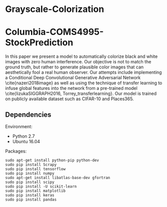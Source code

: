 # Grayscale-Colorization
# Columbia-COMS4995-StockPrediction
In this paper we present a model to automatically colorize black and white images with zero human interference. Our objective is not to match the ground truth, but rather to generate plausible color images that can aesthetically fool a real human observer. Our attempts include implementing a Conditional Deep Convolutional Generative Adversarial Network \cite{nazeri2018image} as well as using the technique of transfer learning to infuse global features into the network from a pre-trained model \cite{IizukaSIGGRAPH2016, Torrey_transferlearning}. Our model is trained on publicly available dataset such as CIFAR-10 and Places365.


## Dependencies
Environment:
- Python 2.7
- Ubuntu 16.04

Packages:
```
sudo apt-get install python-pip python-dev
sudo pip install Scrapy
sudo pip install tensorflow
sudo pip install numpy
sudo apt-get install libatlas-base-dev gfortran
sudo pip install scipy
sudo pip install -U scikit-learn
sudo pip install matplotlib
sudo pip install keras
sudo pip install pandas
```
